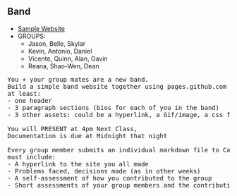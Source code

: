 ## Band
- [Sample Website](https://kariestes.github.io/)
- GROUPS:
  - Jason, Belle, Skylar
  - Kevin, Antonio, Daniel
  - Vicente, Quinn, Alan, Gavin
  - Reana, Shao-Wen, Dean
<pre>
You + your group mates are a new band.
Build a simple band website together using pages.github.com where your index.html file has
at least:
- one header
- 3 paragraph sections (bios for each of you in the band)
- 3 other assets: could be a hyperlink, a Gif/image, a css file, etc.

You will PRESENT at 4pm Next Class,
Documentation is due at Midnight that night

Every group member submits an individual markdown file to Canvas. The markdown file
must include:
- A hyperlink to the site you all made
- Problems faced, decisions made (as in other weeks)
- A self-assessment of how you contributed to the group
- Short assessments of your group members and the contributions they made
</pre>

